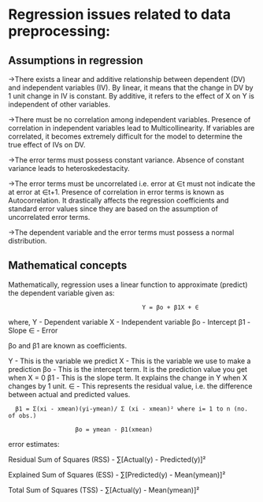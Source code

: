 # Regression issues related to data preprocessing:

## Assumptions in regression

->There exists a linear and additive relationship between dependent (DV) and independent variables (IV). 
By linear, it means that the change in DV by 1 unit change in IV is constant. 
By additive, it refers to the effect of X on Y is independent of other variables.

->There must be no correlation among independent variables. 
Presence of correlation in independent variables lead to Multicollinearity. 
If variables are correlated, it becomes extremely difficult for the model to determine the true effect of IVs on DV.

->The error terms must possess constant variance. Absence of constant variance leads to heteroskedestacity.

->The error terms must be uncorrelated i.e. error at ∈t must not indicate the at error at ∈t+1. 
Presence of correlation in error terms is known as Autocorrelation. 
It drastically affects the regression coefficients and standard error values since they are based on 
the assumption of uncorrelated error terms.

->The dependent variable and the error terms must possess a normal distribution.

## Mathematical concepts

Mathematically, regression uses a linear function to approximate (predict) the dependent variable given as:

                                          Y = βo + β1X + ∈
where, Y - Dependent variable
X - Independent variable
βo - Intercept
β1 - Slope
∈ - Error

βo and β1 are known as coefficients. 

Y - This is the variable we predict
X - This is the variable we use to make a prediction
βo - This is the intercept term. It is the prediction value you get when X = 0
β1 - This is the slope term. It explains the change in Y when X changes by 1 unit. 
∈ - This represents the residual value, i.e. the difference between actual and predicted values.

      β1 = Σ(xi - xmean)(yi-ymean)/ Σ (xi - xmean)² where i= 1 to n (no. of obs.)

                       βo = ymean - β1(xmean)
                       
error estimates:

Residual Sum of Squares (RSS) - ∑[Actual(y) - Predicted(y)]²

Explained Sum of Squares (ESS) - ∑[Predicted(y) - Mean(ymean)]²

Total Sum of Squares (TSS) - ∑[Actual(y) - Mean(ymean)]²

